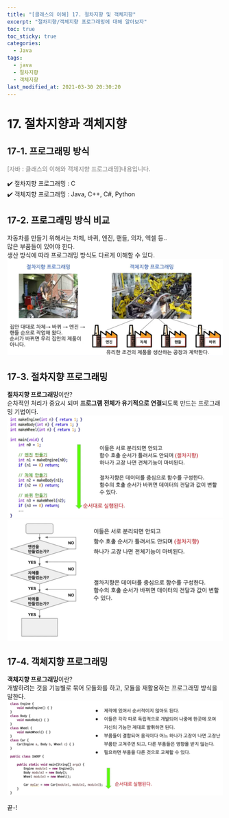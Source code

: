 ```yaml
---
title: "[클래스의 이해] 17. 절차지향 및 객체지향"
excerpt: "절차지향/객체지향 프로그래밍에 대해 알아보자"
toc: true
toc_sticky: true
categories:
  - Java
tags:
  - java
  - 절차지향
  - 객체지향
last_modified_at: 2021-03-30 20:30:20
---
```


# 17. 절차지향과 객체지향

## 17-1. 프로그래밍 방식
<span style="color:grey">[자바 : 클래스의 이해와 객체지향 프로그래밍]내용입니다.</span>
  
✔️ 절차지향 프로그래밍 : C  
✔️ 객체지향 프로그래밍 : Java, C++, C#, Python  

## 17-2. 프로그래밍 방식 비교
자동차를 만들기 위해서는 차체, 바퀴, 엔진, 핸들, 의자, 엑셀 등..  
많은 부품들이 있어야 한다.  
생산 방식에 따라 프로그래밍 방식도 다르게 이해할 수 있다.  
![이미지](/assets/images/Java_클래스의_이해/17강/programming1.png)


## 17-3. 절차지향 프로그래밍

**절차지향 프로그래밍**이란?  
순차적인 처리가 중요시 되며 **프로그램 전체가 유기적으로 연결**되도록 만드는 프로그래밍 기법이다.  
![이미지](/assets/images/Java_클래스의_이해/17강/programming2.png)  
![이미지](/assets/images/Java_클래스의_이해/17강/programming3.png)  

## 17-4. 객체지향 프로그래밍
**객체지향 프로그래밍**이란?  
개발하려는 것을 기능별로 묶어 모듈화를 하고, 모듈을 재활용하는 프로그래밍 방식을 말한다.  
![이미지](/assets/images/Java_클래스의_이해/17강/programming4.png)  
  
끝-!